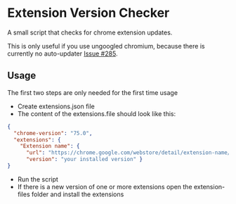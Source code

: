 # Extension Version Checker
A small script that checks for chrome extension updates.

This is only useful if you use ungoogled chromium, because there is currently no auto-updater [Issue #285](https://github.com/Eloston/ungoogled-chromium/issues/285).

## Usage
The first two steps are only needed for the first time usage
* Create extensions.json file
* The content of the extensions.file should look like this:
```json
{
  "chrome-version": "75.0",
  "extensions": {
    "Extension name": {
      "url": "https://chrome.google.com/webstore/detail/extension-name/aaaaaaaaaa",
      "version": "your installed version" }
}
```
* Run the script
* If there is a new version of one or more extensions open the extension-files folder and install the extensions
